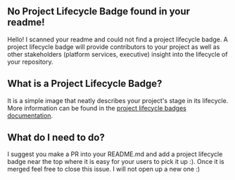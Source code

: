 ## No Project Lifecycle Badge found in your readme!
Hello! I scanned your readme and could not find a project lifecycle badge. A project lifecycle badge will provide contributors to your project as well as other stakeholders (platform services, executive) insight into the lifecycle of your repository.
## What is a Project Lifecycle Badge?
It is a simple image that neatly describes your project's stage in its lifecycle. More information can be found in the [project lifecycle badges documentation](https://github.com/bcgov/repomountie/blob/master/doc/lifecycle-badges.md).
## What do I need to do?
I suggest you make a PR into your README.md and add a project lifecycle badge near the top where it is easy for your users to pick it up :). Once it is merged feel free to close this issue. I will not open up a new one :)